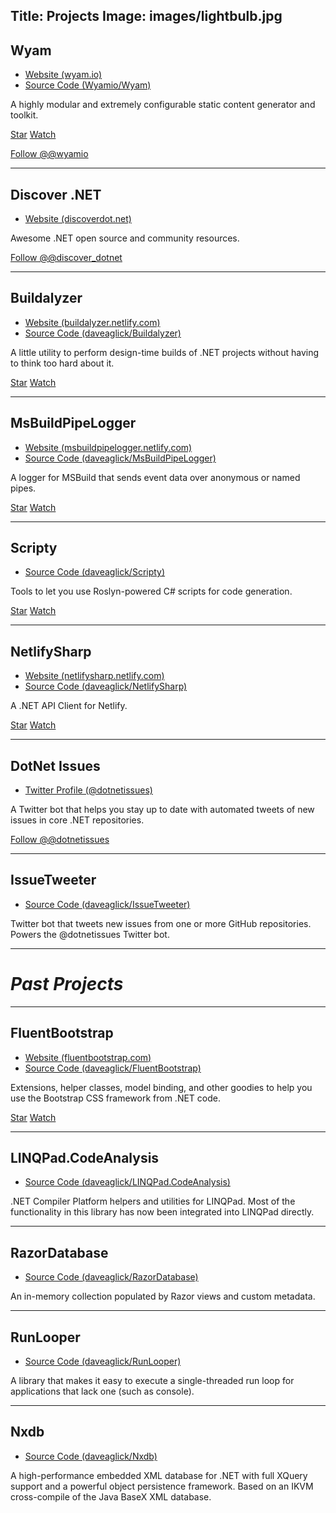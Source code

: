 Title: Projects
Image: images/lightbulb.jpg
---

## Wyam
* [Website (wyam.io)](https://wyam.io)
* [Source Code (Wyamio/Wyam)](https://github.com/Wyamio/Wyam)

A highly modular and extremely configurable static content generator and toolkit.

<p>
    <a class="github-button" href="https://github.com/Wyamio/Wyam" data-icon="octicon-star" data-style="mega" data-count-href="/Wyamio/Wyam/stargazers" data-count-api="/repos/Wyamio/Wyam#stargazers_count" data-count-aria-label="# stargazers on GitHub" aria-label="Star Wyamio/Wyam on GitHub">Star</a> <a class="github-button" href="https://github.com/Wyamio/Wyam" data-icon="octicon-eye" data-style="mega" data-count-href="/Wyamio/Wyam/watchers" data-count-api="/repos/Wyamio/Wyam#subscribers_count" data-count-aria-label="# watchers on GitHub" aria-label="Watch Wyamio/Wyam on GitHub">Watch</a>
</p>
<p>
    <a href="https://twitter.com/wyamio" class="twitter-follow-button" data-show-count="false" data-size="large">Follow @@wyamio</a>
</p>

---

## Discover .NET
* [Website (discoverdot.net)](https://discoverdot.net)

Awesome .NET open source and community resources.

<p>
    <a href="https://twitter.com/discover_dotnet" class="twitter-follow-button" data-show-count="false" data-size="large">Follow @@discover_dotnet</a>
</p>

---

## Buildalyzer
* [Website (buildalyzer.netlify.com)](https://buildalyzer.netlify.com/)
* [Source Code (daveaglick/Buildalyzer)](https://github.com/daveaglick/Buildalyzer)

A little utility to perform design-time builds of .NET projects without having to think too hard about it. 

<p>
    <a class="github-button" href="https://github.com/daveaglick/Buildalyzer" data-icon="octicon-star" data-style="mega" data-count-href="/daveaglick/Buildalyzer/stargazers" data-count-api="/repos/daveaglick/Buildalyzer#stargazers_count" data-count-aria-label="# stargazers on GitHub" aria-label="Star daveaglick/Buildalyzer on GitHub">Star</a> <a class="github-button" href="https://github.com/daveaglick/Buildalyzer" data-icon="octicon-eye" data-style="mega" data-count-href="/daveaglick/Buildalyzer/watchers" data-count-api="/repos/daveaglick/Buildalyzer#subscribers_count" data-count-aria-label="# watchers on GitHub" aria-label="Watch daveaglick/Buildalyzer on GitHub">Watch</a>
</p>

---

## MsBuildPipeLogger
* [Website (msbuildpipelogger.netlify.com)](https://msbuildpipelogger.netlify.com/)
* [Source Code (daveaglick/MsBuildPipeLogger)](https://github.com/daveaglick/MsBuildPipeLogger)

A logger for MSBuild that sends event data over anonymous or named pipes.

<p>
    <a class="github-button" href="https://github.com/daveaglick/MsBuildPipeLogger" data-icon="octicon-star" data-style="mega" data-count-href="/daveaglick/Buildalyzer/stargazers" data-count-api="/repos/daveaglick/MsBuildPipeLogger#stargazers_count" data-count-aria-label="# stargazers on GitHub" aria-label="Star daveaglick/MsBuildPipeLogger on GitHub">Star</a> <a class="github-button" href="https://github.com/daveaglick/MsBuildPipeLogger" data-icon="octicon-eye" data-style="mega" data-count-href="/daveaglick/MsBuildPipeLogger/watchers" data-count-api="/repos/daveaglick/MsBuildPipeLogger#subscribers_count" data-count-aria-label="# watchers on GitHub" aria-label="Watch daveaglick/MsBuildPipeLogger on GitHub">Watch</a>
</p>

---

## Scripty
* [Source Code (daveaglick/Scripty)](https://github.com/daveaglick/Scripty)

Tools to let you use Roslyn-powered C# scripts for code generation.

<p>
    <a class="github-button" href="https://github.com/daveaglick/Scripty" data-icon="octicon-star" data-style="mega" data-count-href="/daveaglick/Scripty/stargazers" data-count-api="/repos/daveaglick/Scripty#stargazers_count" data-count-aria-label="# stargazers on GitHub" aria-label="Star daveaglick/Scripty on GitHub">Star</a> <a class="github-button" href="https://github.com/daveaglick/Scripty" data-icon="octicon-eye" data-style="mega" data-count-href="/daveaglick/Scripty/watchers" data-count-api="/repos/daveaglick/Scripty#subscribers_count" data-count-aria-label="# watchers on GitHub" aria-label="Watch daveaglick/Scripty on GitHub">Watch</a>
</p>

---

## NetlifySharp
* [Website (netlifysharp.netlify.com)](http://netlifysharp.netlify.com/)
* [Source Code (daveaglick/NetlifySharp)](https://github.com/daveaglick/NetlifySharp)

A .NET API Client for Netlify.

<p>
    <a class="github-button" href="https://github.com/daveaglick/NetlifySharp" data-icon="octicon-star" data-style="mega" data-count-href="/daveaglick/NetlifySharp/stargazers" data-count-api="/repos/daveaglick/NetlifySharp#stargazers_count" data-count-aria-label="# stargazers on GitHub" aria-label="Star daveaglick/NetlifySharp on GitHub">Star</a> <a class="github-button" href="https://github.com/daveaglick/NetlifySharp" data-icon="octicon-eye" data-style="mega" data-count-href="/daveaglick/NetlifySharp/watchers" data-count-api="/repos/daveaglick/NetlifySharp#subscribers_count" data-count-aria-label="# watchers on GitHub" aria-label="Watch daveaglick/NetlifySharp on GitHub">Watch</a>
</p>

---

## DotNet Issues
* [Twitter Profile (@dotnetissues)](https://twitter.com/@dotnetissues)

A Twitter bot that helps you stay up to date with automated tweets of new issues in core .NET repositories. 

<p>
    <a href="https://twitter.com/dotnetissues" class="twitter-follow-button" data-show-count="false" data-size="large">Follow @@dotnetissues</a>    
</p>

---

## IssueTweeter
* [Source Code (daveaglick/IssueTweeter)](https://github.com/daveaglick/IssueTweeter)

Twitter bot that tweets new issues from one or more GitHub repositories. Powers the @dotnetissues Twitter bot.

---
# *Past Projects*
---

## FluentBootstrap
* [Website (fluentbootstrap.com)](http://fluentbootstrap.com/)
* [Source Code (daveaglick/FluentBootstrap)](https://github.com/daveaglick/FluentBootstrap)

Extensions, helper classes, model binding, and other goodies to help you use the Bootstrap CSS framework from .NET code.

<p>
    <a class="github-button" href="https://github.com/daveaglick/FluentBootstrap" data-icon="octicon-star" data-style="mega" data-count-href="/daveaglick/FluentBootstrap/stargazers" data-count-api="/repos/daveaglick/FluentBootstrap#stargazers_count" data-count-aria-label="# stargazers on GitHub" aria-label="Star daveaglick/FluentBootstrap on GitHub">Star</a> <a class="github-button" href="https://github.com/daveaglick/FluentBootstrap" data-icon="octicon-eye" data-style="mega" data-count-href="/daveaglick/FluentBootstrap/watchers" data-count-api="/repos/daveaglick/FluentBootstrap#subscribers_count" data-count-aria-label="# watchers on GitHub" aria-label="Watch daveaglick/FluentBootstrap on GitHub">Watch</a>
</p>

---

## LINQPad.CodeAnalysis
* [Source Code (daveaglick/LINQPad.CodeAnalysis)](https://github.com/daveaglick/LINQPad.CodeAnalysis)

.NET Compiler Platform helpers and utilities for LINQPad. Most of the functionality in this library has now been integrated into LINQPad directly.

---

## RazorDatabase
* [Source Code (daveaglick/RazorDatabase)](https://github.com/daveaglick/RazorDatabase)

An in-memory collection populated by Razor views and custom metadata.

---

## RunLooper
* [Source Code (daveaglick/RunLooper)](https://github.com/daveaglick/RunLooper)

A library that makes it easy to execute a single-threaded run loop for applications that lack one (such as console).

---

## Nxdb
* [Source Code (daveaglick/Nxdb)](https://github.com/daveaglick/Nxdb)

A high-performance embedded XML database for .NET with full XQuery support and a powerful object persistence framework. Based on an IKVM cross-compile of the Java BaseX XML database.

<script async defer id="github-bjs" src="https://buttons.github.io/buttons.js"></script>
<script>!function(d,s,id){var js,fjs=d.getElementsByTagName(s)[0],p=/^http:/.test(d.location)?'http':'https';if(!d.getElementById(id)){js=d.createElement(s);js.id=id;js.src=p+'://platform.twitter.com/widgets.js';fjs.parentNode.insertBefore(js,fjs);}}(document, 'script', 'twitter-wjs');</script>